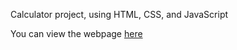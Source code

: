 Calculator project, using HTML, CSS, and JavaScript

You can view the webpage [here](https://joshbrin2000.github.io/Calculator/)